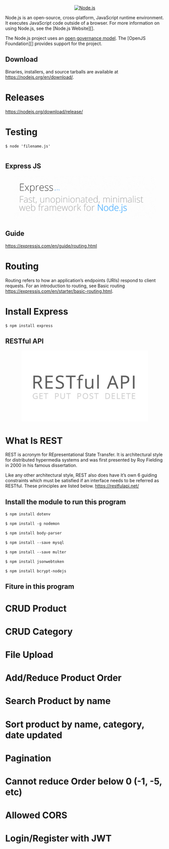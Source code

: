 <p align="center">
  <a href="https://nodejs.org/">
    <img
      alt="Node.js"
      src="https://nodejs.org/static/images/logo-light.svg"
      width="400"
    />
  </a>
</p>

Node.js is an open-source, cross-platform, JavaScript runtime environment. It
executes JavaScript code outside of a browser. For more information on using
Node.js, see the [Node.js Website][].

The Node.js project uses an [open governance model](./GOVERNANCE.md). The
[OpenJS Foundation][] provides support for the project.

## Download
Binaries, installers, and source tarballs are available at https://nodejs.org/en/download/.

# Releases
https://nodejs.org/download/release/

# Testing

```console
$ node 'filename.js'
```
```console

```
## Express JS

<p align="center">
  <a href="https://expressjs.com/">
    <img
      alt="expressjs.com"
      src="https://github.com/ahmadsiddiq-lang/rest-api/blob/master/upload/express.PNG"
      width="450"
    />
  </a>
</p>

## Guide
https://expressjs.com/en/guide/routing.html

# Routing
Routing refers to how an application’s endpoints (URIs) respond to client requests. For an introduction to routing, see Basic routing https://expressjs.com/en/starter/basic-routing.html.


# Install Express

```console
$ npm install express
```

## RESTful API

<p align="center">
  <a href="https://restfulapi.net/">
    <img
      alt="restfulapi.net"
      src="https://github.com/ahmadsiddiq-lang/rest-api/blob/master/upload/restful_api.jpg"
      width="400"
    />
  </a>
</p>

# What Is REST

REST is acronym for REpresentational State Transfer. It is architectural style for distributed hypermedia systems and was first presented by Roy Fielding in 2000 in his famous dissertation.

Like any other architectural style, REST also does have it’s own 6 guiding constraints which must be satisfied if an interface needs to be referred as RESTful. These principles are listed below. https://restfulapi.net/



## Install the module to run this program

```console
$ npm install dotenv
```
```console
$ npm install -g nodemon
```
```console
$ npm install body-parser
```
```console
$ npm install --save mysql
```
```console
$ npm install --save multer
```
```console
$ npm install jsonwebtoken
```
```console
$ npm install bcrypt-nodejs
```

## Fiture in this program

<!-- * [CRUD Product](#crud_product)
* [CRUD Category](#crud_category)
* [File Upload](#file_upload) -->

# CRUD Product
# CRUD Category
# File Upload
# Add/Reduce Product Order
# Search Product by name
# Sort product by name, category, date updated
# Pagination
# Cannot reduce Order below 0 (-1, -5, etc)
# Allowed CORS
# Login/Register with JWT

